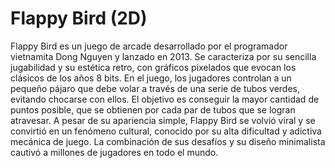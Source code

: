 # Flappy Bird (2D)

Flappy Bird es un juego de arcade desarrollado por el programador vietnamita Dong Nguyen y lanzado en 2013. Se caracteriza por su sencilla jugabilidad y su estética retro, con gráficos pixelados que evocan los clásicos de los años 8 bits. En el juego, los jugadores controlan a un pequeño pájaro que debe volar a través de una serie de tubos verdes, evitando chocarse con ellos. El objetivo es conseguir la mayor cantidad de puntos posible, que se obtienen por cada par de tubos que se logran atravesar. A pesar de su apariencia simple, Flappy Bird se volvió viral y se convirtió en un fenómeno cultural, conocido por su alta dificultad y adictiva mecánica de juego. La combinación de sus desafíos y su diseño minimalista cautivó a millones de jugadores en todo el mundo.


